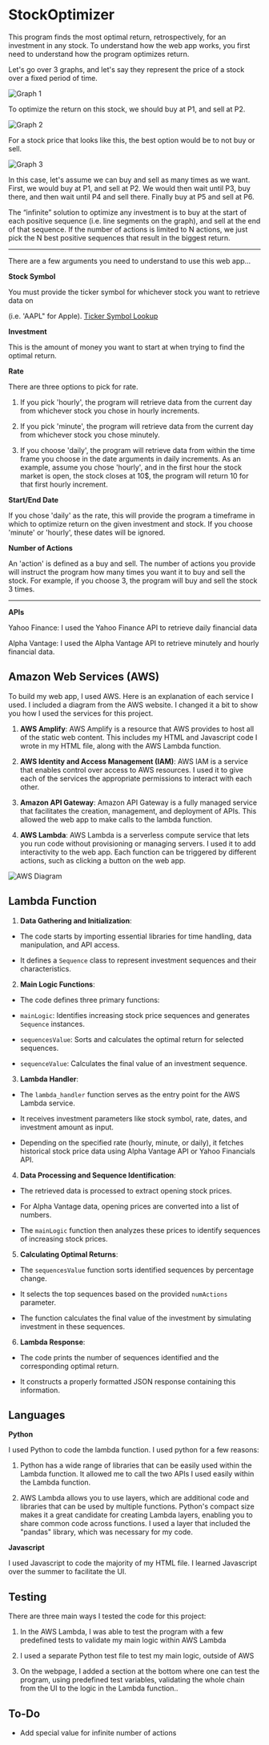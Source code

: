 # StockOptimizer
This program finds the most optimal return, retrospectively, for an investment in any stock. To understand how the web app works, you first need to understand how the program optimizes return.

  

Let's go over 3 graphs, and let's say they represent the price of a stock over a fixed period of time.

  

![Graph 1](https://i.ibb.co/5GbRDVT/Screen-Shot-2023-08-08-at-9-23-46-PM.png)

To optimize the return on this stock, we should buy at P1, and sell at P2.

  

![Graph 2](https://i.ibb.co/WvsSCJf/Screen-Shot-2023-08-08-at-9-36-22-PM.png)

For a stock price that looks like this, the best option would be to not buy or sell.

  

![Graph 3](https://i.ibb.co/MPCCXFN/Screen-Shot-2023-08-09-at-5-14-50-PM.png)

  

In this case, let's assume we can buy and sell as many times as we want. First, we would buy at P1, and sell at P2. We would then wait until P3, buy there, and then wait until P4 and sell there. Finally buy at P5 and sell at P6.

  

The “infinite” solution to optimize any investment is to buy at the start of each positive sequence (i.e. line segments on the graph), and sell at the end of that sequence. If the number of actions is limited to N actions, we just pick the N best positive sequences that result in the biggest return.

  

---

  

There are a few arguments you need to understand to use this web app...

  

**Stock Symbol**

You must provide the ticker symbol for whichever stock you want to retrieve data on

(i.e. 'AAPL" for Apple). [Ticker Symbol Lookup](https://finance.yahoo.com/lookup/)

  

**Investment**

This is the amount of money you want to start at when trying to find the optimal return.

  

**Rate**

There are three options to pick for rate.

  

1. If you pick 'hourly', the program will retrieve data from the current day from whichever stock you chose in hourly increments.

2. If you pick 'minute', the program will retrieve data from the current day from whichever stock you chose minutely.

3. If you choose 'daily', the program will retrieve data from within the time frame you choose in the date arguments in daily increments. As an example, assume you chose 'hourly', and in the first hour the stock market is open, the stock closes at 10$, the program will return 10 for that first hourly increment.

  

**Start/End Date**

If you chose 'daily' as the rate, this will provide the program a timeframe in which to optimize return on the given investment and stock. If you choose 'minute' or 'hourly', these dates will be ignored.

  

**Number of Actions**

An 'action' is defined as a buy and sell. The number of actions you provide will instruct the program how many times you want it to buy and sell the stock. For example, if you choose 3, the program will buy and sell the stock 3 times.

  

---

  

**APIs**

Yahoo Finance: I used the Yahoo Finance API to retrieve daily financial data

Alpha Vantage: I used the Alpha Vantage API to retrieve minutely and hourly financial data.

  

## Amazon Web Services (AWS)

To build my web app, I used AWS. Here is an explanation of each service I used. I included a diagram from the AWS website. I changed it a bit to show you how I used the services for this project.

1. **AWS Amplify**: AWS Amplify is a resource that AWS provides to host all of the static web content. This includes my HTML and Javascript code I wrote in my HTML file, along with the AWS Lambda function.

2. **AWS Identity and Access Management (IAM)**: AWS IAM is a service that enables control over access to AWS resources. I used it to give each of the services the appropriate permissions to interact with each other.

3. **Amazon API Gateway**: Amazon API Gateway is a fully managed service that facilitates the creation, management, and deployment of APIs. This allowed the web app to make calls to the lambda function.

4. **AWS Lambda**: AWS Lambda is a serverless compute service that lets you run code without provisioning or managing servers. I used it to add interactivity to the web app. Each function can be triggered by different actions, such as clicking a button on the web app.

![AWS Diagram](https://i.ibb.co/VM23JBR/Screen-Shot-2023-08-09-at-11-10-21-PM.png)

  

## Lambda Function

1. **Data Gathering and Initialization**:

- The code starts by importing essential libraries for time handling, data manipulation, and API access.

- It defines a `Sequence` class to represent investment sequences and their characteristics.

2. **Main Logic Functions**:

- The code defines three primary functions:

- `mainLogic`: Identifies increasing stock price sequences and generates `Sequence` instances.

- `sequencesValue`: Sorts and calculates the optimal return for selected sequences.

- `sequenceValue`: Calculates the final value of an investment sequence.

3. **Lambda Handler**:

- The `lambda_handler` function serves as the entry point for the AWS Lambda service.

- It receives investment parameters like stock symbol, rate, dates, and investment amount as input.

- Depending on the specified rate (hourly, minute, or daily), it fetches historical stock price data using Alpha Vantage API or Yahoo Financials API.

4. **Data Processing and Sequence Identification**:

- The retrieved data is processed to extract opening stock prices.

- For Alpha Vantage data, opening prices are converted into a list of numbers.

- The `mainLogic` function then analyzes these prices to identify sequences of increasing stock prices.

5. **Calculating Optimal Returns**:

- The `sequencesValue` function sorts identified sequences by percentage change.

- It selects the top sequences based on the provided `numActions` parameter.

- The function calculates the final value of the investment by simulating investment in these sequences.

6. **Lambda Response**:

- The code prints the number of sequences identified and the corresponding optimal return.

- It constructs a properly formatted JSON response containing this information.

  

## Languages

**Python**

I used Python to code the lambda function. I used python for a few reasons:

  

1. Python has a wide range of libraries that can be easily used within the Lambda function. It allowed me to call the two APIs I used easily within the Lambda function.

2. AWS Lambda allows you to use layers, which are additional code and libraries that can be used by multiple functions. Python's compact size makes it a great candidate for creating Lambda layers, enabling you to share common code across functions. I used a layer that included the "pandas" library, which was necessary for my code.

  

**Javascript**

I used Javascript to code the majority of my HTML file. I learned Javascript over the summer to facilitate the UI.


## Testing

There are three main ways I tested the code for this project:

1.  In the AWS Lambda, I was able to test the program with a few predefined tests to validate my main logic within AWS Lambda
    
2.  I used a separate Python test file to test my main logic, outside of AWS
    
3.  On the webpage, I added a section at the bottom where one can test the program, using predefined test variables, validating the whole chain from the UI to the logic in the Lambda function.. 


## To-Do
- Add special value for infinite number of actions

